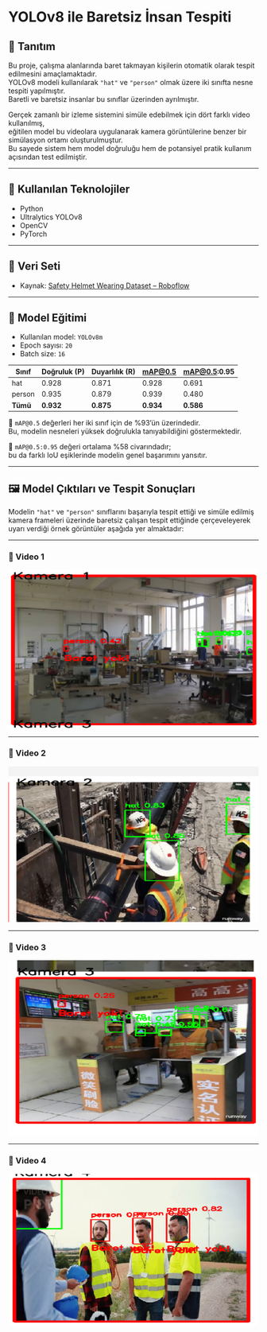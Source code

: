 # YOLOv8 ile Baretsiz İnsan Tespiti

## 📌 Tanıtım

Bu proje, çalışma alanlarında baret takmayan kişilerin otomatik olarak tespit edilmesini amaçlamaktadır.  
YOLOv8 modeli kullanılarak `"hat"` ve `"person"` olmak üzere iki sınıfta nesne tespiti yapılmıştır.  
Baretli ve baretsiz insanlar bu sınıflar üzerinden ayrılmıştır.

Gerçek zamanlı bir izleme sistemini simüle edebilmek için dört farklı video kullanılmış,  
eğitilen model bu videolara uygulanarak kamera görüntülerine benzer bir simülasyon ortamı oluşturulmuştur.  
Bu sayede sistem hem model doğruluğu hem de potansiyel pratik kullanım açısından test edilmiştir.

---

## 🧰 Kullanılan Teknolojiler

- Python  
- Ultralytics YOLOv8  
- OpenCV  
- PyTorch  

---

## 📂 Veri Seti

- Kaynak: [Safety Helmet Wearing Dataset – Roboflow](https://universe.roboflow.com/zayed-uddin-chowdhury-ghymx/safety-helmet-wearing-dataset)

---

## 🧠 Model Eğitimi

- Kullanılan model: `YOLOv8m`  
- Epoch sayısı: `20`  
- Batch size: `16`  

| Sınıf   | Doğruluk (P) | Duyarlılık (R) | mAP@0.5 | mAP@0.5:0.95 |
|---------|--------------|----------------|---------|--------------|
| hat     | 0.928        | 0.871          | 0.928   | 0.691        |
| person  | 0.935        | 0.879          | 0.939   | 0.480        |
| **Tümü** | **0.932**    | **0.875**      | **0.934** | **0.586**    |

📌 `mAP@0.5` değerleri her iki sınıf için de %93’ün üzerindedir.  
Bu, modelin nesneleri yüksek doğrulukla tanıyabildiğini göstermektedir.

📌 `mAP@0.5:0.95` değeri ortalama %58 civarındadır;  
bu da farklı IoU eşiklerinde modelin genel başarımını yansıtır.

---

## 🖼️ Model Çıktıları ve Tespit Sonuçları

Modelin `"hat"` ve `"person"` sınıflarını başarıyla tespit ettiği ve
simüle edilmiş kamera frameleri üzerinde baretsiz çalışan tespit ettiğinde 
çerçeveleyerek uyarı verdiği örnek görüntüler aşağıda yer almaktadır:

---

### 🔹 Video 1 

![Result 1](results/result1.png)

---

### 🔹 Video 2 

![Result 2](results/result2.png)

---

### 🔹 Video 3 

![Result 3](results/result3.png)

---

### 🔹 Video 4 
![Result 4](results/result4.png)


